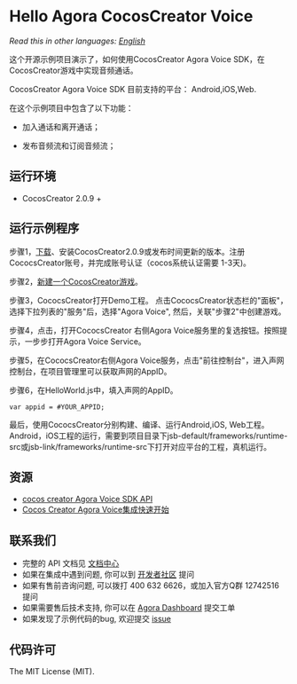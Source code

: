 # Hello Agora CocosCreator Voice

*Read this in other languages: [English](README.md)*

这个开源示例项目演示了，如何使用CocosCreator Agora Voice SDK，在CocosCreator游戏中实现音频通话。

CocosCreator Agora Voice SDK 目前支持的平台： Android,iOS,Web.

在这个示例项目中包含了以下功能：

- 加入通话和离开通话；

- 发布音频流和订阅音频流；

## 运行环境
* CocosCreator 2.0.9 +

## 运行示例程序

步骤1，[下载](https://www.cocos.com/download)、安装CocosCreator2.0.9或发布时间更新的版本。注册CococsCreator账号，并完成账号认证（cocos系统认证需要 1-3天)。

步骤2，[新建一个CocosCreator游戏](https://account.cocos.com/#/game/create_game)。

步骤3，CococsCreator打开Demo工程。 点击CococsCreator状态栏的"面板"，选择下拉列表的"服务"后，选择"Agora Voice", 然后，关联"步骤2"中创建游戏。 

步骤4，点击，打开CococsCreator 右侧Agora Voice服务里的复选按钮。按照提示，一步步打开Agora Voice Service。 

步骤5，在CococsCreator右侧Agora Voice服务，点击"前往控制台"，进入声网控制台，在项目管理里可以获取声网的AppID。  

步骤6，在HelloWorld.js中，填入声网的AppID。

```
var appid = #YOUR_APPID;
```

最后，使用CococsCreator分别构建、编译、运行Android,iOS, Web工程。
Android，iOS工程的运行，需要到项目目录下jsb-default/frameworks/runtime-src或jsb-link/frameworks/runtime-src下打开对应平台的工程，真机运行。

## 资源
- [cocos creator Agora Voice SDK API](https://docs.agora.io/cn/Interactive%20Gaming/game_coco)
- [Cocos Creator Agora Voice集成快速开始](https://docs.agora.io/cn/Interactive%20Gaming/game_c?platform=Cocos%20Creator)


## 联系我们

- 完整的 API 文档见 [文档中心](https://docs.agora.io/cn/)
- 如果在集成中遇到问题, 你可以到 [开发者社区](https://dev.agora.io/cn/) 提问
- 如果有售前咨询问题, 可以拨打 400 632 6626，或加入官方Q群 12742516 提问
- 如果需要售后技术支持, 你可以在 [Agora Dashboard](https://dashboard.agora.io) 提交工单
- 如果发现了示例代码的bug, 欢迎提交 [issue](https://github.com/AgoraIO/Voice-Call-for-Mobile-Gaming.git)

## 代码许可

The MIT License (MIT).
